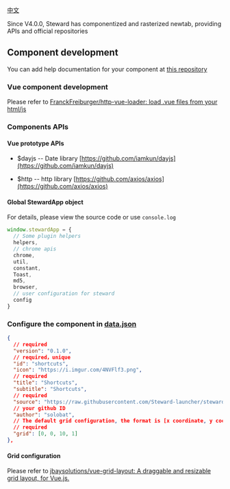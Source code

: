 [中文](./doc/README_CN.md)

Since V4.0.0, Steward has componentized and rasterized newtab, providing APIs and official repositories

## Component development
You can add help documentation for your component at [this repository](https://github.com/Steward-launcher/steward-documents)

### Vue component development
Please refer to [FranckFreiburger/http-vue-loader: load .vue files from your html/js](https://github.com/FranckFreiburger/http-vue-loader)

### Components APIs
#### Vue prototype APIs
- $dayjs -- Date library
[https://github.com/iamkun/dayjs](https://github.com/iamkun/dayjs)

- $http -- http library
[https://github.com/axios/axios](https://github.com/axios/axios)

#### Global StewardApp object
For details, please view the source code or use `console.log`

```js
window.stewardApp = {
  // Some plugin helpers
  helpers,
  // chrome apis
  chrome,
  util,
  constant,
  Toast,
  md5,
  browser,
  // user configuration for steward
  config
}
```

### Configure the component in [data.json](../data.json)
```json
{
  // required
  "version": "0.1.0",
  // required，unique
  "id": "shortcuts",
  "icon": "https://i.imgur.com/4NVFlf3.png",
  // required
  "title": "Shortcuts",
  "subtitle": "Shortcuts",
  // required
  "source": "https://raw.githubusercontent.com/Steward-launcher/steward-newtab-components/master/components/shortcuts/0.1.0/index.vue",
  // your github ID
  "author": "solobat",
  // The default grid configuration, the format is [x coordinate, y coordinate, grid width, grid height], and the grid is a layout of 24 * 13
  // required
  "grid": [0, 0, 10, 1]
},
```

#### Grid configuration
Please refer to [jbaysolutions/vue-grid-layout: A draggable and resizable grid layout, for Vue.js.](https://github.com/jbaysolutions/vue-grid-layout)